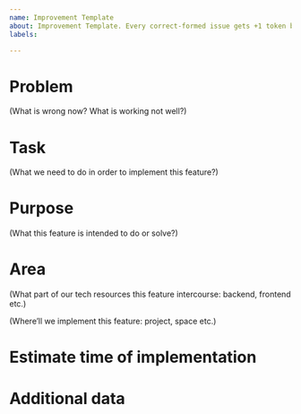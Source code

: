 ```yaml
---
name: Improvement Template
about: Improvement Template. Every correct-formed issue gets +1 token bonus.
labels: 

---
```


# Problem

(What is wrong now? What is working not well?)



# Task

(What we need to do in order to implement this feature?)



# Purpose

(What this feature is intended to do or solve?)



# Area

(What part of our tech resources this feature intercourse: backend, frontend etc.)

(Where’ll we implement this feature: project, space etc.)



# Estimate time of implementation



# Additional data
